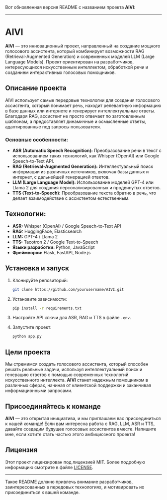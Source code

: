 Вот обновленная версия README с названием проекта **AIVI**:

---

# AIVI

**AIVI** — это инновационный проект, направленный на создание мощного голосового ассистента, который комбинирует возможности RAG (Retrieval-Augmented Generation) и современных моделей LLM (Large Language Models). Проект ориентирован на разработчиков, интересующихся искусственным интеллектом, обработкой речи и созданием интерактивных голосовых помощников.

## Описание проекта

AIVI использует самые передовые технологии для создания голосового ассистента, который понимает речь, находит релевантную информацию в базе данных или интернете и генерирует интеллектуальные ответы. Благодаря RAG, ассистент не просто отвечает по заготовленным шаблонам, а предоставляет динамичные и осмысленные ответы, адаптированные под запросы пользователя.

### Основные особенности:
- **ASR (Automatic Speech Recognition):** Преобразование речи в текст с использованием таких технологий, как Whisper (OpenAI) или Google Speech-to-Text API.
- **RAG (Retrieval-Augmented Generation):** Интеллектуальный поиск информации из различных источников, включая базы данных и интернет, с дальнейшей генерацией ответов.
- **LLM (Large Language Model):** Использование моделей GPT-4 или Llama 2 для создания персонализированных и продвинутых ответов.
- **TTS (Text-to-Speech):** Преобразование текста обратно в речь, что делает взаимодействие с ассистентом естественным.

## Технологии:
- **ASR:** Whisper (OpenAI) / Google Speech-to-Text API
- **RAG:** HuggingFace, Elasticsearch
- **LLM:** GPT-4 / Llama 2
- **TTS:** Tacotron 2 / Google Text-to-Speech
- **Языки разработки:** Python, JavaScript
- **Фреймворки:** Flask, FastAPI, Node.js

## Установка и запуск

1. Клонируйте репозиторий:
    ```bash
    git clone https://github.com/yourusername/AIVI.git
    ```

2. Установите зависимости:
    ```bash
    pip install -r requirements.txt
    ```

3. Настройте API ключи для ASR, RAG и TTS в файле `.env`.

4. Запустите проект:
    ```bash
    python app.py
    ```

## Цели проекта

Мы стремимся создать голосового ассистента, который способен решать реальные задачи, используя интеллектуальный поиск и генерацию ответов с помощью современных технологий искусственного интеллекта. **AIVI** станет надежным помощником в различных сферах, начиная от клиентской поддержки и заканчивая информационными запросами.

## Присоединяйтесь к команде

**AIVI** — это открытая инициатива, и мы приглашаем вас присоединиться к нашей команде! Если вам интересна работа с RAG, LLM, ASR и TTS, давайте создадим будущее голосовых ассистентов вместе. Напишите мне, если хотите стать частью этого амбициозного проекта!

## Лицензия

Этот проект лицензирован под лицензией MIT. Более подробную информацию смотрите в файле [LICENSE](LICENSE).

---

Такое README должно привлечь внимание разработчиков, заинтересованных в передовых технологиях, и мотивировать их присоединиться к вашей команде.
